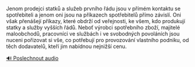 
Jenom prodejci statků a služeb prvního řádu jsou v přímém kontaktu se spotřebiteli a jenom oni jsou na příkazech spotřebitelů přímo závislí. Oni však přenášejí příkazy, které obdrží od veřejnosti, ke všem, kdo produkují statky a služby vyšších řádů. Neboť výrobci spotřebního zboží, majitelé maloobchodů, pracovníci ve službách i ve svobodných povoláních jsou nuceni pořizovat si vše, co potřebují pro provozování vlastního podniku, od těch dodavatelů, kteří jim nabídnou nejnižší cenu.

[🔊 Poslechnout audio](/data/7-paragraphs/audio/chapter_55/para_010-Jenom-prodejci-statk-a-slueb-prvnho-du-jsou-v.mp3)

